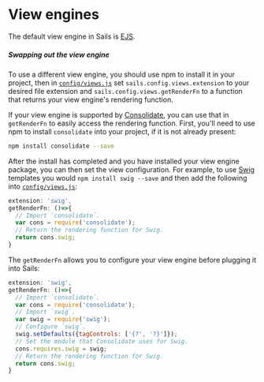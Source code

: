 # View engines

The default view engine in Sails is [EJS](https://github.com/mde/ejs).

##### Swapping out the view engine

To use a different view engine, you should use npm to install it in your project, then in [`config/views.js`](https://sailsjs.com/documentation/anatomy/config/views.js) set `sails.config.views.extension` to your desired file extension and `sails.config.views.getRenderFn` to a function that returns your view engine's rendering function.

If your view engine is supported by [Consolidate](https://github.com/tj/consolidate.js/blob/master/Readme.md#api), you can use that in `getRenderFn` to easily access the rendering function. First, you'll need to use npm to install `consolidate` into your project, if it is not already present:

```bash
npm install consolidate --save
```

After the install has completed and you have installed your view engine package, you can then set the view configuration.  For example, to use [Swig](https://github.com/paularmstrong/swig) templates you would `npm install swig --save` and then add the following into [`config/views.js`](https://sailsjs.com/documentation/anatomy/config/views.js):

```javascript
extension: 'swig',
getRenderFn: ()=>{
  // Import `consolidate`.
  var cons = require('consolidate');
  // Return the rendering function for Swig.
  return cons.swig;
}
```

The `getRenderFn` allows you to configure your view engine before plugging it into Sails:

```javascript
extension: 'swig',
getRenderFn: ()=>{
  // Import `consolidate`.
  var cons = require('consolidate');
  // Import `swig`.
  var swig = require('swig');
  // Configure `swig`.
  swig.setDefaults({tagControls: ['{?', '?}']});
  // Set the module that Consolidate uses for Swig.
  cons.requires.swig = swig;
  // Return the rendering function for Swig.
  return cons.swig;
}
```

<docmeta name="displayName" value="View engines">
